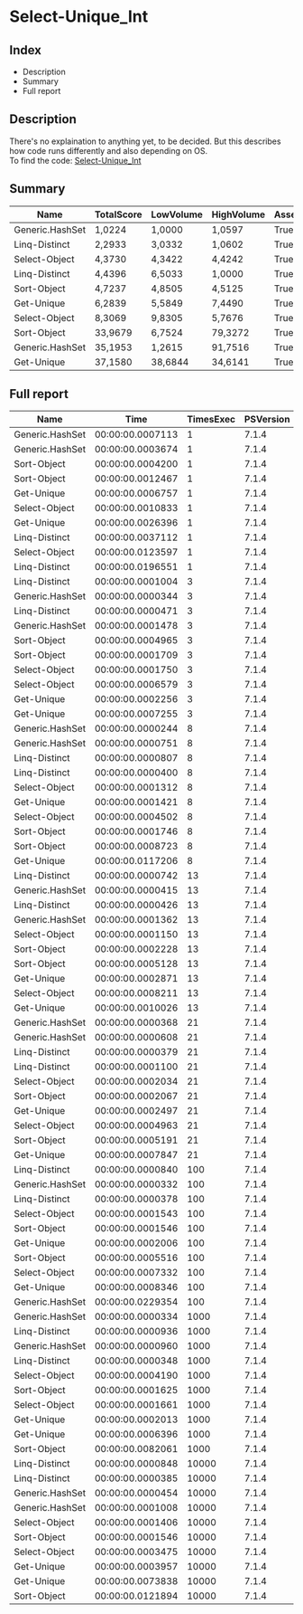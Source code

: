 # Select-Unique_Int
## Index
- Description
- Summary
- Full report
## Description
There's no explaination to anything yet, to be decided. But this describes how code runs differently and also depending on OS.<br/>
To find the code: [Select-Unique_Int](/PerformanceTests/Select-Unique_Int.ps1 )
## Summary
|Name|TotalScore|LowVolume|HighVolume|Assert|OS|
|---|---|---|---|---|---|
|Generic.HashSet|1,0224|1,0000|1,0597|True|Win|
|Linq-Distinct|2,2933|3,0332|1,0602|True|Win|
|Select-Object|4,3730|4,3422|4,4242|True|Win|
|Linq-Distinct|4,4396|6,5033|1,0000|True|Mac|
|Sort-Object|4,7237|4,8505|4,5125|True|Win|
|Get-Unique|6,2839|5,5849|7,4490|True|Win|
|Select-Object|8,3069|9,8305|5,7676|True|Mac|
|Sort-Object|33,9679|6,7524|79,3272|True|Mac|
|Generic.HashSet|35,1953|1,2615|91,7516|True|Mac|
|Get-Unique|37,1580|38,6844|34,6141|True|Mac|
## Full report
|Name|Time|TimesExec|PSVersion|CLR|WorkSet|Total|Assert|Max|Min|Samples|Score|OS|
|---|---|---|---|---|---|---|---|---|---|---|---|---|
|Generic.HashSet|00:00:00.0007113|1|7.1.4|CoreCLR|1155072|00:00:00.0028453|True|00:00:00.0021312|00:00:00.0001097|4|1|Mac|
|Generic.HashSet|00:00:00.0003674|1|7.1.4|CoreCLR|8192|00:00:00.0014694|True|00:00:00.0013590|00:00:00.0000268|4|1|Win|
|Sort-Object|00:00:00.0004200|1|7.1.4|CoreCLR|0|00:00:00.0016798|True|00:00:00.0012804|00:00:00.0001219|4|1,1431682090364725|Win|
|Sort-Object|00:00:00.0012467|1|7.1.4|CoreCLR|4096|00:00:00.0049869|True|00:00:00.0023926|00:00:00.0004998|4|1,7527063123857725|Mac|
|Get-Unique|00:00:00.0006757|1|7.1.4|CoreCLR|4096|00:00:00.0027029|True|00:00:00.0021519|00:00:00.0001472|4|1,8391399020141534|Win|
|Select-Object|00:00:00.0010833|1|7.1.4|CoreCLR|335872|00:00:00.0043333|True|00:00:00.0039750|00:00:00.0000985|4|2,948557430593359|Win|
|Get-Unique|00:00:00.0026396|1|7.1.4|CoreCLR|77824|00:00:00.0105584|True|00:00:00.0082789|00:00:00.0005808|4|3,7109517784338535|Mac|
|Linq-Distinct|00:00:00.0037112|1|7.1.4|CoreCLR|274432|00:00:00.0148448|True|00:00:00.0147095|00:00:00.0000258|4|10,101252041371803|Win|
|Select-Object|00:00:00.0123597|1|7.1.4|CoreCLR|479232|00:00:00.0494389|True|00:00:00.0476178|00:00:00.0005882|4|17,37621256853648|Mac|
|Linq-Distinct|00:00:00.0196551|1|7.1.4|CoreCLR|262144|00:00:00.0786205|True|00:00:00.0783125|00:00:00.0000506|4|27,632644453816955|Mac|
|Linq-Distinct|00:00:00.0001004|3|7.1.4|CoreCLR|12288|00:00:00.0004017|True|00:00:00.0001113|00:00:00.0000874|4|1|Mac|
|Generic.HashSet|00:00:00.0000344|3|7.1.4|CoreCLR|0|00:00:00.0001376|True|00:00:00.0000560|00:00:00.0000253|4|1|Win|
|Linq-Distinct|00:00:00.0000471|3|7.1.4|CoreCLR|0|00:00:00.0001885|True|00:00:00.0001106|00:00:00.0000239|4|1,369186046511628|Win|
|Generic.HashSet|00:00:00.0001478|3|7.1.4|CoreCLR|0|00:00:00.0005911|True|00:00:00.0003131|00:00:00.0000839|4|1,4721115537848606|Mac|
|Sort-Object|00:00:00.0004965|3|7.1.4|CoreCLR|0|00:00:00.0019861|True|00:00:00.0006075|00:00:00.0004254|4|4,945219123505976|Mac|
|Sort-Object|00:00:00.0001709|3|7.1.4|CoreCLR|0|00:00:00.0006835|True|00:00:00.0002372|00:00:00.0001456|4|4,968023255813954|Win|
|Select-Object|00:00:00.0001750|3|7.1.4|CoreCLR|0|00:00:00.0006999|True|00:00:00.0001880|00:00:00.0001526|4|5,087209302325581|Win|
|Select-Object|00:00:00.0006579|3|7.1.4|CoreCLR|0|00:00:00.0026315|True|00:00:00.0009462|00:00:00.0004204|4|6,552788844621514|Mac|
|Get-Unique|00:00:00.0002256|3|7.1.4|CoreCLR|0|00:00:00.0009024|True|00:00:00.0002671|00:00:00.0001811|4|6,558139534883721|Win|
|Get-Unique|00:00:00.0007255|3|7.1.4|CoreCLR|4096|00:00:00.0029021|True|00:00:00.0008402|00:00:00.0006243|4|7,2260956175298805|Mac|
|Generic.HashSet|00:00:00.0000244|8|7.1.4|CoreCLR|0|00:00:00.0000978|True|00:00:00.0000401|00:00:00.0000178|4|1|Win|
|Generic.HashSet|00:00:00.0000751|8|7.1.4|CoreCLR|0|00:00:00.0003004|True|00:00:00.0000930|00:00:00.0000676|4|1|Mac|
|Linq-Distinct|00:00:00.0000807|8|7.1.4|CoreCLR|0|00:00:00.0003229|True|00:00:00.0000875|00:00:00.0000750|4|1,0745672436751|Mac|
|Linq-Distinct|00:00:00.0000400|8|7.1.4|CoreCLR|0|00:00:00.0001600|True|00:00:00.0000657|00:00:00.0000313|4|1,639344262295082|Win|
|Select-Object|00:00:00.0001312|8|7.1.4|CoreCLR|0|00:00:00.0005249|True|00:00:00.0001562|00:00:00.0001178|4|5,377049180327869|Win|
|Get-Unique|00:00:00.0001421|8|7.1.4|CoreCLR|0|00:00:00.0005684|True|00:00:00.0001945|00:00:00.0001219|4|5,823770491803279|Win|
|Select-Object|00:00:00.0004502|8|7.1.4|CoreCLR|0|00:00:00.0018007|True|00:00:00.0005559|00:00:00.0003570|4|5,994673768308921|Mac|
|Sort-Object|00:00:00.0001746|8|7.1.4|CoreCLR|0|00:00:00.0006983|True|00:00:00.0002326|00:00:00.0001507|4|7,155737704918033|Win|
|Sort-Object|00:00:00.0008723|8|7.1.4|CoreCLR|16384|00:00:00.0034891|True|00:00:00.0018970|00:00:00.0004730|4|11,615179760319574|Mac|
|Get-Unique|00:00:00.0117206|8|7.1.4|CoreCLR|12288|00:00:00.0468824|True|00:00:00.0443963|00:00:00.0006914|4|156,06657789613848|Mac|
|Linq-Distinct|00:00:00.0000742|13|7.1.4|CoreCLR|4096|00:00:00.0002967|True|00:00:00.0000876|00:00:00.0000644|4|1|Mac|
|Generic.HashSet|00:00:00.0000415|13|7.1.4|CoreCLR|0|00:00:00.0001659|True|00:00:00.0000643|00:00:00.0000331|4|1|Win|
|Linq-Distinct|00:00:00.0000426|13|7.1.4|CoreCLR|0|00:00:00.0001703|True|00:00:00.0000690|00:00:00.0000289|4|1,0265060240963855|Win|
|Generic.HashSet|00:00:00.0001362|13|7.1.4|CoreCLR|0|00:00:00.0005449|True|00:00:00.0002328|00:00:00.0000983|4|1,8355795148247978|Mac|
|Select-Object|00:00:00.0001150|13|7.1.4|CoreCLR|1081344|00:00:00.0004601|True|00:00:00.0001446|00:00:00.0001036|4|2,7710843373493974|Win|
|Sort-Object|00:00:00.0002228|13|7.1.4|CoreCLR|0|00:00:00.0008910|True|00:00:00.0002867|00:00:00.0001842|4|5,36867469879518|Win|
|Sort-Object|00:00:00.0005128|13|7.1.4|CoreCLR|4096|00:00:00.0020512|True|00:00:00.0006122|00:00:00.0004726|4|6,9110512129380055|Mac|
|Get-Unique|00:00:00.0002871|13|7.1.4|CoreCLR|0|00:00:00.0011484|True|00:00:00.0003518|00:00:00.0002198|4|6,918072289156626|Win|
|Select-Object|00:00:00.0008211|13|7.1.4|CoreCLR|20480|00:00:00.0032843|True|00:00:00.0016477|00:00:00.0004427|4|11,066037735849056|Mac|
|Get-Unique|00:00:00.0010026|13|7.1.4|CoreCLR|8192|00:00:00.0040104|True|00:00:00.0017551|00:00:00.0007228|4|13,512129380053908|Mac|
|Generic.HashSet|00:00:00.0000368|21|7.1.4|CoreCLR|0|00:00:00.0001474|True|00:00:00.0000633|00:00:00.0000249|4|1|Win|
|Generic.HashSet|00:00:00.0000608|21|7.1.4|CoreCLR|20480|00:00:00.0002431|True|00:00:00.0000837|00:00:00.0000489|4|1|Mac|
|Linq-Distinct|00:00:00.0000379|21|7.1.4|CoreCLR|0|00:00:00.0001516|True|00:00:00.0000605|00:00:00.0000288|4|1,0298913043478262|Win|
|Linq-Distinct|00:00:00.0001100|21|7.1.4|CoreCLR|65536|00:00:00.0004402|True|00:00:00.0001408|00:00:00.0000953|4|1,8092105263157894|Mac|
|Select-Object|00:00:00.0002034|21|7.1.4|CoreCLR|0|00:00:00.0008135|True|00:00:00.0002653|00:00:00.0001745|4|5,5271739130434785|Win|
|Sort-Object|00:00:00.0002067|21|7.1.4|CoreCLR|16384|00:00:00.0008268|True|00:00:00.0003543|00:00:00.0001511|4|5,616847826086956|Win|
|Get-Unique|00:00:00.0002497|21|7.1.4|CoreCLR|0|00:00:00.0009987|True|00:00:00.0003161|00:00:00.0002063|4|6,7853260869565215|Win|
|Select-Object|00:00:00.0004963|21|7.1.4|CoreCLR|0|00:00:00.0019852|True|00:00:00.0006958|00:00:00.0004106|4|8,162828947368421|Mac|
|Sort-Object|00:00:00.0005191|21|7.1.4|CoreCLR|0|00:00:00.0020764|True|00:00:00.0007471|00:00:00.0004235|4|8,537828947368421|Mac|
|Get-Unique|00:00:00.0007847|21|7.1.4|CoreCLR|16384|00:00:00.0031389|True|00:00:00.0012579|00:00:00.0005934|4|12,90625|Mac|
|Linq-Distinct|00:00:00.0000840|100|7.1.4|CoreCLR|0|00:00:00.0003359|True|00:00:00.0001080|00:00:00.0000683|4|1|Mac|
|Generic.HashSet|00:00:00.0000332|100|7.1.4|CoreCLR|0|00:00:00.0001326|True|00:00:00.0000557|00:00:00.0000247|4|1|Win|
|Linq-Distinct|00:00:00.0000378|100|7.1.4|CoreCLR|0|00:00:00.0001510|True|00:00:00.0000554|00:00:00.0000271|4|1,1385542168674698|Win|
|Select-Object|00:00:00.0001543|100|7.1.4|CoreCLR|0|00:00:00.0006171|True|00:00:00.0001896|00:00:00.0001323|4|4,647590361445783|Win|
|Sort-Object|00:00:00.0001546|100|7.1.4|CoreCLR|0|00:00:00.0006184|True|00:00:00.0002025|00:00:00.0001337|4|4,656626506024097|Win|
|Get-Unique|00:00:00.0002006|100|7.1.4|CoreCLR|0|00:00:00.0008025|True|00:00:00.0002581|00:00:00.0001659|4|6,042168674698795|Win|
|Sort-Object|00:00:00.0005516|100|7.1.4|CoreCLR|0|00:00:00.0022063|True|00:00:00.0007595|00:00:00.0003970|4|6,566666666666666|Mac|
|Select-Object|00:00:00.0007332|100|7.1.4|CoreCLR|0|00:00:00.0029330|True|00:00:00.0015847|00:00:00.0004088|4|8,728571428571428|Mac|
|Get-Unique|00:00:00.0008346|100|7.1.4|CoreCLR|-430080|00:00:00.0033385|True|00:00:00.0012655|00:00:00.0006289|4|9,935714285714285|Mac|
|Generic.HashSet|00:00:00.0229354|100|7.1.4|CoreCLR|-282624|00:00:00.0917418|True|00:00:00.0914428|00:00:00.0000687|4|273,04047619047617|Mac|
|Generic.HashSet|00:00:00.0000334|1000|7.1.4|CoreCLR|327680|00:00:00.0001335|True|00:00:00.0000574|00:00:00.0000247|4|1|Win|
|Linq-Distinct|00:00:00.0000936|1000|7.1.4|CoreCLR|0|00:00:00.0003746|True|00:00:00.0001133|00:00:00.0000524|4|1|Mac|
|Generic.HashSet|00:00:00.0000960|1000|7.1.4|CoreCLR|65536|00:00:00.0003842|True|00:00:00.0001447|00:00:00.0000734|4|1,0256410256410255|Mac|
|Linq-Distinct|00:00:00.0000348|1000|7.1.4|CoreCLR|241664|00:00:00.0001393|True|00:00:00.0000580|00:00:00.0000249|4|1,0419161676646707|Win|
|Select-Object|00:00:00.0004190|1000|7.1.4|CoreCLR|0|00:00:00.0016762|True|00:00:00.0004953|00:00:00.0003642|4|4,476495726495727|Mac|
|Sort-Object|00:00:00.0001625|1000|7.1.4|CoreCLR|0|00:00:00.0006500|True|00:00:00.0002219|00:00:00.0001351|4|4,865269461077844|Win|
|Select-Object|00:00:00.0001661|1000|7.1.4|CoreCLR|4096|00:00:00.0006645|True|00:00:00.0002302|00:00:00.0001306|4|4,973053892215569|Win|
|Get-Unique|00:00:00.0002013|1000|7.1.4|CoreCLR|40960|00:00:00.0008053|True|00:00:00.0002700|00:00:00.0001675|4|6,026946107784431|Win|
|Get-Unique|00:00:00.0006396|1000|7.1.4|CoreCLR|40960|00:00:00.0025585|True|00:00:00.0007589|00:00:00.0005553|4|6,833333333333333|Mac|
|Sort-Object|00:00:00.0082061|1000|7.1.4|CoreCLR|0|00:00:00.0328243|True|00:00:00.0314670|00:00:00.0003679|4|87,67200854700855|Mac|
|Linq-Distinct|00:00:00.0000848|10000|7.1.4|CoreCLR|0|00:00:00.0003392|True|00:00:00.0001148|00:00:00.0000648|4|1|Mac|
|Linq-Distinct|00:00:00.0000385|10000|7.1.4|CoreCLR|0|00:00:00.0001540|True|00:00:00.0000693|00:00:00.0000274|4|1|Win|
|Generic.HashSet|00:00:00.0000454|10000|7.1.4|CoreCLR|0|00:00:00.0001818|True|00:00:00.0000742|00:00:00.0000350|4|1,1792207792207792|Win|
|Generic.HashSet|00:00:00.0001008|10000|7.1.4|CoreCLR|61440|00:00:00.0004030|True|00:00:00.0001576|00:00:00.0000703|4|1,1886792452830188|Mac|
|Select-Object|00:00:00.0001406|10000|7.1.4|CoreCLR|0|00:00:00.0005625|True|00:00:00.0001738|00:00:00.0001207|4|3,651948051948052|Win|
|Sort-Object|00:00:00.0001546|10000|7.1.4|CoreCLR|0|00:00:00.0006183|True|00:00:00.0002217|00:00:00.0001254|4|4,015584415584415|Win|
|Select-Object|00:00:00.0003475|10000|7.1.4|CoreCLR|90112|00:00:00.0013900|True|00:00:00.0003977|00:00:00.0003232|4|4,097877358490566|Mac|
|Get-Unique|00:00:00.0003957|10000|7.1.4|CoreCLR|0|00:00:00.0015829|True|00:00:00.0004494|00:00:00.0003465|4|10,277922077922078|Win|
|Get-Unique|00:00:00.0073838|10000|7.1.4|CoreCLR|32768|00:00:00.0295353|True|00:00:00.0274370|00:00:00.0005693|4|87,07311320754717|Mac|
|Sort-Object|00:00:00.0121894|10000|7.1.4|CoreCLR|24576|00:00:00.0487577|True|00:00:00.0470555|00:00:00.0005094|4|143,7429245283019|Mac|
